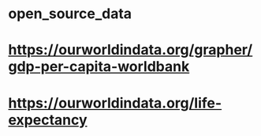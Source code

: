 # open_source_data

# https://ourworldindata.org/grapher/gdp-per-capita-worldbank
# https://ourworldindata.org/life-expectancy
